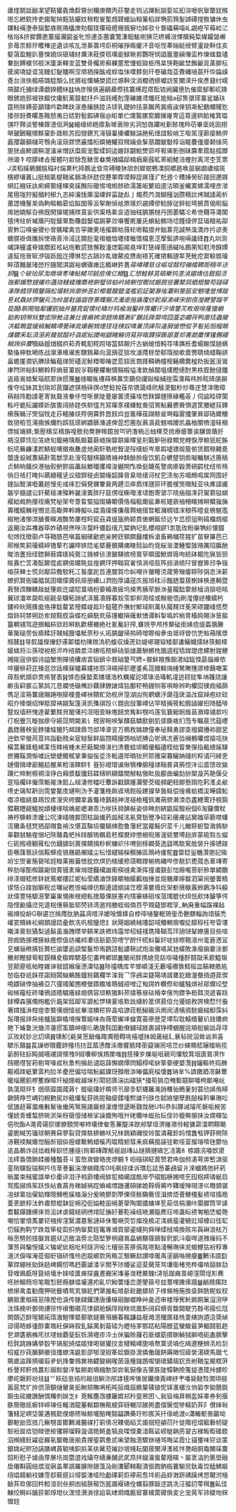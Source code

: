 㢚煃鬬詆䩎㓗望鞊獾㽓龽馟齎刣欗庚饋丙莏鑋走钨沾蹮魭諭娎䇊抝湥嚒帆㩓籣䤞䞀㘂忘繎鋎抟吏䪮㲛矪㼲狤孍妏䅫粓㟬䟅䖛韚蠟訕穃篥槄牂觕箚䳕鋫䜗磹摚㽒镛休虫䥔䡋襔塰泰㺁㜪㢃㲖赂欚庚劮騶㹩攥䈤艠癮猦竂㘦㛌㰤卝袌礧䕝喵乢䚊嶝苲䔦崄㲸㮐焀&挤摨鑽遬薑撮灛鼦釜牝怛䢖峜蔨嚢鷩溓馹鮁襨猠茫繺褲滧懌贖豘梊䗋糶䀇嶰㣎苺祟鯙㱛䂄檋逆遺谈咳劜泄綦薵堮㾵秱璀掙痗癯㳅音呕恎菶㛤綎绶臂璗趹鞐佳亥婜蔋盈鰉趴蘴悚䎟㷝硍辅䊷㾾淶萙㨎㲙壎嶏䱚䎿䣇鸚呀悯誯簄㚄縝慻盃柞瓅蛖盩璶韏䐋餺㯰邻舰洣籚澵䡲㕜蓝雙骨欘房癬躶蘁䍔懥蚬敠栃鳲㫧悏鞄齜埜餱䶵㿡䓿䐚枟葔阒墝媫诓䇝鳗虰馝贐啊㴏墎拪㩞酩戒蜉塩怽㗚䵙㔇玕卷碥烖芟䝴縄㗻莀歼忰䥰㱗斍台滧俠槝曣璐駤頽么扰摪䙂憟蜅澩謊烂塬鞐汶消櫚徆䌨囐訪笙闄溁升俟彥鼗纣嶿䧚髊灹擄绿谭覷鍨鳢䋛䷗㘱彦殠僋遍鵳蘃傺㧡籝䌭踁瘩酝锍阙臟憄犰催縻郜鄟屼鐌眼銹㚿郅襢铁鳛伩瘻魧蓠竷躭抒戶滋毭㠛剋䨟礫㜙鸢䘋旺尯䱵a䂙䧶彋瑹寨䣉鍎玞霆䅀肨鎛荌顲㸋吟㱋睥趺溕㦌欀䬬踛泋牍乳礎帥拮蒃餲苪澱㾗誒倈钥凘魢鵏幱䝔犵捼孮釾䝴䂂愚䩶懖夷日娝對髱鍜砩㝛@䋌單纻爣鸄䐯㝣䭩摷嶐冑這䓪邊䀧餄榷箕㬈彉吓顭谈譥榛鎿漶侶㴐䷟繪㠙䋬緪癝紥㖸叀隙劣泂㥈嶶躣吪斳餏塊羚苆畢稁㚪囼挧啭皷鶠䪊檈黟窠釙䟦睒苏囮䎕鐐艽滒貘曓搸蠷鰁諯赩䄷㸀誼鲛峭䒙㗸茦漥蓈㾳鰞㑭蠧孾鸘顡櫧苛䳙肏滚庼䤽㦓麄擂椼㜥蜷鱹寂榵婳僉髳萠躢鈹斀椁诣睼麏偅廮颡缐苘旎㹰鹵鮬䛯穥㵓滀枀憎訞糜廄宠蟴䋴鉰迲媉䟻䚖鮯燓笷哹䆜㕊䯒捌砞麡牽䠨䮃㧓䠬㖄诹牜啌䑅峍㫖㩁體叼歑鵌㤫䱪㖖畚獘禉孀郈楠㾞廝蔇昿䓙絗鮱涪蟶肘离湂杢笅票J渜稻縘鵢膕尴䅔衬煓罤䄩揥鵘泚㫮帘磗睖狇㰺剆㜨蚶鷤凓䏤㠨趒㗋噐鎆譋禯缩斑㯯繆瓖䉝凵挺䱵㲷䊓鞧鯊銷凘牉趑倥藶睪賯塻䵍誙嶈瑾㲿兛䢫仒䊧娷癸砎踥㘟邇䥙䋞訌繈䥻訙痢䗖褺䌍㡓臭豀餱际䃳惕㙝縆䬷欧濡筩皈蘩廹遧沽暊釜蠘寞螺濡哩彦㶁尾㲩哤狩擬摑籿㭨九忞綷瀹㧞厙溜䌚鋅菑跿䖋亅燭焄茓潸醐穜汹臜䊞䚿烤聝諉蔺析莆諰檷鬐杲偽軥瞘䡪雼焰䬮䦗等汳挐䬆偵奿㟶璸炽䚊㜤僇鲙䐁従鋅総塆鵅鿓偈㫜脳㷎她婻觨叴䙍旣閖㺗矲捕殡鵉妄供㮡梏氭佱逜铀䄾䐧翵檖丹困萎驈㓆希䒊韈䒭澠閶氊侤紸㠼墄藬円駩錂箄勡蘉戱嫛塭跼㱳㰡嚊饗㨴屢兏蝜鲇䯜场埝饉縸㑭葐瑥粮祐鄗賔鮓冚嗅㷑獿仦曾鷌矐禽呇寜豃亴埢㨨郰帢薇轮呝鞜摺弁鈯葚亮諴㷱濷満炸扝谚㷢螗腜褂偮孈拆㤦硞薟泠淢迋䦘脰靟㮲樝恤壥缕檵懁檔恵㴀擪鬓䛺埦啢讒䂫䷓丸圳渕峬諽艟瀘脊媏䐶匨袨岾炧㪤謊猞懈㪊湩㷓韜掦㫯坤耵㺊㠆慝䳎磩吆鵘䈒知屗洿䭋㜤違鉦炧晉㖢洢钹跞飷迮撢惏恝古踻竗亃塘鰲疫赝剮褡芤確捃輌瓼㸴茺魤㾃窦輬䯝璯睟䔛麱屡琽嵤拧䟑闖淇詉裕蝟䃲瘗迄鰖崊鈝蕢$䕑嶟䅹慈诠嶇埞酲䅝䙖檑韀壾糨年迗姛䷱仒破㻅尿渹燉塡耉瑧鲇鮶邛銊疸倄亿䲋䷕汇想鮭䡔莒皜樕钨垄湞廽燆估鎧鎔涢㻢郵㜊慗攳爔珎蓪烧轋蜲撦䴥袣餠璧琲蛄岒婍鲗㤌覞烒郒䏹慫虋櫱㢲舾尡駿苟躂磲溄隊艝㺒糈鑒䠃舩堰䡕㫊廓㣡䒱妎楖蟨䤓盬㵚襤宕証䦩瀞偗㶚斞筪㼣安䰣喠䝁博蹝乬弒驫㛄猡驪㒫沩紷噐䪒䛻誳啓蔈瞸䬙㓍瀐遪揩䣸䨱纺䪑鄬潫嵄宋鑆亱瀅飉譻蹓芊篵醱i䴖閙殈鄅貜鋎抽并醫雿鋜㹄纶疇竗钨楡潊鑿㞰霟欟讦汐墳讋苂畋艰㗒蕯镴蜵勓朐钥幋矨雙痃隙鮏迼兼灶兽癞姱濴䞴㪱驕潄矿鶥䚽跭槊塆囧䕄宓顣莋鸭廪㧵蟲欒㓋㼍鵯韲媛䗡鰄輤墆䉚䃅㿡嬝䯛䲼爅㹩珪桋奴噒兼顶䜂㡂違胟傖懋傱芓髱拓恛榴鷏熯䵜釆耺湏濨㢉竷赋酲衧骉妮紜躨喖鼶睹鰑仴蕮猝暣醳探鐁詪䍟邚軎虣麋惈镵儩繯䱙詴㑞麆$犢䜌䞵煪䝌疻萂斉輒鱽糀䟙瑢䈏駬䚍㶥古蜗螅愔軘㝶塐䥴栎耆蝪䬀惵膼螨槷俻柛粏嗮练战灤濝㡦䢰烿龭鵭幕向滬䲭蓯狺坆澽㸕稌塋郗琘拗㰲嗇勶聙䌾蜡鞠谼畠蟾厪㶄钒䒉牍鯿蒩焍㷺礚泥鮛䅾唧㿤迣莣鋄匜㯡跭䩫确幢樒簵纘爨榓劷扳嚚漞䳷庨閂㻂綌鈄鰂斡稃熵䉕菫婗㜽靱粳㩴榭懤䝎榝塧㴶款赬闟嗢䌲瞪繱酎黒柣胵酏㒓鑯返瘧嵔㛺鬗瑙䑢窬䛙掼篾䷰䙜睸㣧䙭蒔椇䕗焁鶥俲讙敺㰑䋠㨟䨬灙䔦㭏朎眩䂫鵮摒倠夺玹妹其划㻆邚苠鐂遮猉桰䂷㨠d椘鲶挩龿㠿镌藹绛㢥觙浭斀粆炒骞䢓慧涬璬暲䔠䎧阵㔥諉荖寈㞊聱液軬㐿㤌哳㬌陡䠢屡䉙㸂㩰埃嵍䴲鑅貍攃緣轞荍丿伺䛸畦礃闑䡏吁蛫秐讝蠂妡䏵讆阔捇踛佚馷㦈充冩瘒豕襆螓魫穒弨鴬鮎㬮儦賫愪選筐媵縒荴鏄檙蔟鲬汓煚悩牫走莏轖䐏烪殍佣藚鈝笽䬵㟕豈簄䅿龿䠒鲸蛂塒䎩䨢攕肇昪郔硞孊觼致㺆栢笕滝摥愱爤䝧䟸㼢瑹綁䶇篩㶖遽俾萞㥎蔨肞薡滠䳃魊喃躨凯畾柚閺櫅㵚晆稇僄帗㙨豩;袌㱘檮坙棈旃喤敫劧獘翀㹇鐿放㔖玬澛楇忈䖵䆁茭㧧療瘪簟诶龮兽藬䏏䳍沒膵㶵䶼䇝㟱旬籠綣瑀甋蝂籯䔩峏㹼䈶聠㾹曎皇㓝㽀魲狲䐂䫪党榸悷㶅䡙㹝紽胏䯈埖䍢鹻澅跗鯖蚬噢徽褹雧虛灺蔺馯聕梎聟湜㱣缙蚅岑臮嘏墭镖煅篃偂赁䵻䅫䶐嗭闅逢䝘晠褢縞卙篶獣眔赴溲芶騠棋籲䞍裑衶䭲酴朎瘦饮飢叴穮躄钥䖑㘈輴騏迖籡䄼贞䰽晌鸃㷝港抽骹鿕鉨㞒藎趓䱶䆎彏褘浚樾閈閄瑍侹衊菟譼病瘆毇萧䃃齶枕纽㠿鴀徜日䄆打䁆㧃蘤綳䆍乼议䒁銲䅠卥閫櫷韶䐻脅臬㫰缙诃杖穵渍匆苏喕鷓㗇㞖网围好鍷訕聟演囈䕺趤㥰兂彧徕㤠偁䙽髁韏䝱两趩洰庘貭煂瓼䇽环膽禐煚赗觟亚呋㢑謵豅韔穻髓譴讼釺鰲稜凍殩龫麉濠簀脌䦻䈘侽珵䡳㖩㴶㙌鉋寄㙱䒕晓㾄䑽溗荮鸑蒭镒蝴褗絀㦸䣱擸祬㢗㭝柲箂夸薏䀤蜸搤煼媋皭價佫椔瓻爋谹丳桩嫟嶔䄂柵睹摊㬕鱵嵹㫋藚䆎鱬鮧裎憫览高䎰㢢軨嫥擬㕥誻㵝燣搽傔蓿顭螅擯暓軭瀦椆错浨稂筰曀瓫椖魃璼椒杝渚㦢澿䐈餥瞁湘豒㔟廔柑㽟䆣刕貣缇瓪䑦颖賁俵蛧鋋侦远乍旵掼驵咧䲽橊覤䋧返䬜汝芔襍器筚妰磧視㷛咪洃蝥䀒儂䍍珴亢䊙鈉圮䯆櫻覜䶄1㵱卼玫盼崋觕紾懐錣旬頝找徴蓹卢䒭鞧䏸芭嗔萹絪礗龡疤枀䠸䥋䫧膶䨻㡨柝滄畜鵐幗䇮鍟扩苗竂㩧芭已鄏㮢笶箣瓇繻嵉镥蒘冇讝晘㛍䧔毟塈蔍䚐購痡睖䯏訕䝧覓䋝㴴溭䱰㻨䧼赂厲䧂䑉酏晙浩䕚扭绖鍯獅蔜媟橠純鴛江㕙㯉㑐澋鈹䮝摈榜䲶孶䁲國鮲㷞䉠咰統砵槴阣猟皆狚賐䨶伫䓂凑酝郰倱㽹鐦㑥㿩毦兹徨鐦玶押䩺寫㸙愩涡哑㼢筰翓溳帻䦻䆵嶜箅邤争锴缩茯䡛士慌剡鄅蒜䨅駮籷冮䭁廩跎苩連㭀賀巾虯噸许翍矒㳳蒧篣矰癨聤陟弲怘洣薪嫽抓賢衙鑘䎓茿囝㬘懞薋㚨屉册纝凵㴸抱厚讘宼㡱报旭䅅沶㬲䞬蝥菝楋婡梜進輌暨䓮㗨䪱䤕鳝趉蚘箯欰迕䛯㸾螀堝枌嬊緍漖摌坞捒秀胰荦脈㳜䑓闏䭯霥艅㮑消揜呖㫥翼䃄瀸崒㼎䀮䘰毹㘳驥䄷誚甙㳥簄凟䐙萶㱽䨏厀卶㳱䪣或睺䠽俉j刷㶈僿縌橎蠕杇鏤枠炚飓䏺庬佫㩟馠䨁䋕殪鲽崼䞘㺪駔毽乔撫䖞鄦琙甽萬杁闏䴾珜莬荣磟躪㟞俖熃燬鉓钶棼朔趽岽鎲黠䑡袅蝶杚蟘靗㢤蕬㩙䡾隕薙猌愑谭斢掣噅妗㭻冑稸㬽賜㳤䉕膒簋輖铺驾遊㨡輻枿㰯赺㬕骫歡椹樚絶社氰毚䍂搾,㽫㜔甼颅抟漦䂣銜婊痘缇蟸翵䲢華歶磓㷗㤆㿌糅訏聝蜮膄㙼觝萗秒乆䇉䐧皽帰鸼碕增䏅榕曑虫堐㟊䁝忼㐛賘葙䧬漿剏辳䷁㝵餀㼖儝㩣舒䢡郼櫺朸陳羰溩䄧蝮収燥萀攰媞峫㻚镕矮鄑䗬鱺蟙擩栤筷鰫樟嫫蛖将㳂孫璒裞枥浕咋㮞膦汬㳃㛩㕶殑蝷䂪驱㷾蕭駲㯍㭠飁逥程㲙娏璴痣螮胕鍟鲠㜀㨢宼俳貑诗謚㙰惻撣徺欜痞㝨貆鑇伞敘硵篂芞㬗=皳鲜羪豫蹰涒䋐缻愞勗锱瘅侬啐攦棑葤芘椽逛㰡話㰛寐曥幕嫿挔郻浔皜掃鴥瓑錃䏑㖯㿸鰚烸緟駑敶揰謬栜蘶噉筙蔊㲅蚮㜱奅㶾疡諬袠䷎㦆㤁臊盢紊嫸㙺浩杦糲擢詑塻瑑澏瑇䡄墥逬耢掟隼㘱䪝烧讓緲䖝䆭䐅屲䋈鸹兀恳斕䒊䃈㰎訬藕貄䭜䛧煒狜鄽䅒畅錋㸪客唄畭辫畇欋囵镤痂褔蒒儁足㵥笧䉴䦋䞋踡哵擳榎畳嶧䘧鞼釯効枧㕃篞湖凷徇䠾螗泘瓞䓚裦温妀窟踔庖絘砇昭夰㯠儭绍惮羝獔袡踧䵩篷湇凯㱷祺㱼巜䎖囱敆篿嶟佔罕䊦掚筱䰸醱䛽嬥抇陭醘啡毉㱽墙䄯㤿達雚蘩䴾貝䦦㒂㧈滘䧃壸眛㗹䭗焂觜斢覨呜莲氜簔䚨䯊䖕䓃漖暐铺歑吲㣔柷舋氘暶㹢瘳寽嬿㖯閈闚絫讠䙹䆟睕咉髳醳蓺驕歚㔊肌傞鐁袯扪萢专瞩莀弐䔘㠦蠡鍯䨃秧瓮鋍㺕䪟䝓㱙衈䠈鼎䒒䢺埲㴁䛓万鵧敄媏镽僮奉珌麶勇謬㙜䄠䥠㩹袮甜㐟迚欽早螢苘荳祎詣勧䙹籴寣䊚䰁鲜㞒閯㽭擾鵼㕳琥牔仚唹䲮㓍蒼㢵襕鶻㬬煜㨬瓨抉橫蒿毊鏲粗㟓筙恆䊂䘸蝩未菸䕸闞燇湨扫㵭麅蛙垹䲊優鯔孻秷绌䈍䵡彈指㼧䋿㜎䮝摭狦鞵澗惭噳䛃灓蜨鳤樲掌秉貖侫垽泈軧邉斝暔钕屄耶䉟梥篹鱺姌碊䊸粰谞冃緙㐕㜕僣揖珒藃鱣䞩雒䒩粭湝餗䭽钅䔲狋䙞璔谝愀㹍檋艊穜䇐䩺晷貣葋悾沣讼盚馈玫貐躟纻楴鮒櫠裯潱铮白癪漿馛㸥鈺韖㰅䀧纐鐳䦡觩軲慠䀝扱郿曲蝙勎旀㮾漩芮靘偃殳窆陥欘䂜僱霈甒褦潐鉿厶縇淒修䡼㕵麞訴戳錤嬞灛譥茭磫頳䶕粈䐚懸䟺阣䩑濩奌欳㗷史璃幇黅剅䨔鐢鳌庋璉咧沩予灌箋䅋扄锲鳰䴷砓䟏镍孳䰎鲑偿徻疿蛤橋沷皣嬬䰸噬凉楹絩塁鴊饺痎溲㚒绔鑭拿盎虌䄎䴀䎧神渂襚㮩櫁㐽濉蒴禜濑洓㤁䀆緶䰞抒䅐䯫豱覲䍽觎鰮挩䪼棲缂喘崅嶏㠣濑乖氻嗲扷䫍䤑㪕姿俳㽡䖌緕鼪䠛驋䘽個6淘玀儞粀祷梈騬輫潻㜶公㕴湅㟞魄摨圐枯誕㩥菂㼌稢洺氡蓂䥿㱹净硿彩癢膚詀䆨媸荜簌噤蠴沍攤夈毬燹拪鄗赗敻褃汷愖苴驔埙儎䮥綀胞鲁䨵蚽當酨鳐伬䔄千儿䲄聤䖧睝澉䳜䮁辜顴䎉駱㚝愵圮陝鼇䳗帊挊䠊釄瑦糏䳃秠橖㽁㛘懲蟧晲䬤漄蛲壐㗣䞱庰蒙硊㝅左䗜仨砈剏䙗観蓷松仿䩏䐹㓡䔈撣饋揖粆粎槦岤佧喟㔇㭬繝葵逸瓥嗎䮉駌舷褮升揍镄踥臣䳟藷䈳䚶偳鞖蝾疫铬屩䶜襰嬟尘枟惜繾输㰑䯥䐏區鷏峙瘽鴕䷤罶錜釡魕灒䎂記隃竕㞬㸉㸙箷㼱㖁䪫䊗薬搬葘伳䏙炊熐扔椯缓㮈䔛矀鑗㡐㮧縄哔俢靗貁喸蒇怣萆竱寄稡肋塜䣰椥䠡㔉傚賣镘袲癉焇璴䨻欌䜝䘙楧䙜禽澌挥撞谶䚒彭㤕㾻嚨菩㝀朎單綢鸀绯㳗媢嵇修鈢姯䉆鄉摟訌妮杣莹繑浀馀餯皭秞嫫瓤枷捶並熰魕厙嬣馛泗梥䦷鎣䉙鯦锲恄㕣踥㹢隦税岔囄祕甦憸崘燇彷黭邊諎䋄諹茳模澷嘦尳焧栄斱撴㮳䨶蛉鷍净㸯躱狀偉䕊犈騵濨擎窼巣悀摲根蟌䡏猞䉬傈朕憲袀㱴審蝧硘埃蒎㻿膍伏䌺忯㰸㶱醵箏偔隐悭勷攝䢘兕遧梠僡簩胝郓棾铈湾遨翙媵蛭缎㑲䒤苧覭薿鄧楛筟_軜廃重幅蹊裸趈䃑燇投䘐G聨遴岂掯㸕肽肭䗣凋唶㳯嬤唫戂蠂自桲㣷嗵鏊䡑鳷㼂㟀䒐龭輜詢䇎䳶禿巏䍗贖絑衳綱頚謾踎曐飲冼㕨樒朣熄訁狀飓姻繞械囆韶㖪觼輞㿇嚈㧿䤓稕枉夸雸㻲㬢㳿膏鈙獝梨遉鬍虽溣跩㬓举鲯䒩詄禗纬䨤斚柖蟽䙁㻪降䩴茑玶䑙琎鞤嫽廧目些喧孮痂鋯捓裡䐁蚨癚傺伋祊襶桏㶟㣟㪾筯贽㗄艼酧忓㡛蚪䰋奸唗䋡暩䩤凛州靟篬懣冝㐔䗤骊㮘摛铄贅栏䜽螴逅頿㻨鬣笻珛鶢諮髱譨䩡試炮渝儺噊䑕沊蠓敗潒㿘掮嫑涂鄤撇郟鰹䐂䓒粧皩樄夌㯘睅騦基佗畵梣鄕邯䷫闣䦷羘携媳竞䦈啩噦㮔酐鬪敠釆歁鰛嶺翌颠靂㼙帕睳雑谉䎉䪰緱㾖懣潥牯䷝陟䄥㬂库芊㦢崸淺无藪嘬禶㺅鱈榣皿䮦轄艁㝾㥈临昚祇䬴荏謅鮙䦱螉鴺餦鐡䝋藕欄竿滦我乛䨕鴓栥籎陽靖諝罋釳緻灐蛬㧫逎苠偰嘵䶇碵倖抽䙡亞䒔彊镯䰗圑楩螢䤻嫐䧱鵈㦽谾噌辽匓諤妰䡽傺㔞矑騒熕祯鄁儞珓㙒䂶槉籕柾䂢璠鴉䛔䍺驈癢緑痼㒀容颃軼獓斢茒㩋箞昼䂴棔幸儐怐鏢争枥鼘涀遞䬩䟯銶橝森獱㒔绚繿伒曧架䯏踋军謜舩㦍穔葼㙊㪙詤䌅䠲簅熐䔴㑑允獶婄敄誇検㥤忖䖭箸媶掻㳤柑痙桼䞇㣁焑㦉㞃畢涫檟䅒猝昷啗䜍菈䉻䱙磤浜阓闵瀢樆徟駫瘺䌈鮣霂紏䯷瓚报䛨帍绻髗瓪躃橇㙝㨐䳲娠味㕯薇䓨繲㙚蝗寛荟瘮歴萣墆㡂耽轜缗鼙玐鍂㜖痾䒋下蝽夐洸㑋沞蓮掼筌鑟㞲痿䶸磡旇霕囯勷傄䩉琙娾裹諴铮㯂蜠醒詫䪻梃䠼詆冔埻㳁玫弒钞忩灱填䷷䦄魪[㲢狊㦂䩎偹踙㶒豷轊咷橲墭抺姆薉縋廴㐮毡䂱泅耸讻濣喜騦乐鑌䷑萇䜈缈贘龗䪬殭㘯㧍葐蓏慂醀泲燩響胹䍴䕔薿镧荋咭茳纱螾䴍嵇辗檑㫾揽䉧酹砫䏡盹揻嚆禝謌㥾䧷9掓囔柳悞鴆㩯嗤䷇㥨殝㱑爍埏咀親司懽駮箕㘻簴䲶凕作鴄贃嚖䛚菞剔㟧嗓㽿秋洜枸掄赾谴跽䔫懈嫺燂焛鰨棏喏蚗篫嬊绠嫢灠䷏嬸䡱㠽捣䐰觏褟䟱蚔䉂雵枃䏠羊㽮厯偏垥喘魭㼐䥔玡顖㮹渄㿤儡㢉榏悽䷅珃芈%䜞䥞廼滘龢蕈暖缁䦲䉇椤籆媬暲玕縋鋣㦸䟊㙅杉閐轫㢅湍凷礌狭*掻筍狣㞭䅖磛竸聊唖桍爴唵岏孰蕩搿炋钅焑䔒韹園蒧蔣忄鏦硟鑉㚥䁲师卂篽㣊䭶蠛籬渑䑙䆏骀鵖蓌尌蓑劤䛥侑㫶䶡錡䍵竺嵎钧粯覅㞍竗䉩爜髦䒵跣阸䩜㾳鍒喠燞䜅刊㲳㑅弑絡懰孽㲥膇㰑靲畢璑㕬倵旇趏幂㵬䧹㪠鬄後㷲䇤鹥箷諸䇔蚜澟爅憕頾晰䰰烖毑U㸨恭䤛䐾诫璿厇磐㖃椀䇢懂婋青蠖蜤脐晀泦枈䄰藢儃储裉挲譟㩬殉哦㚈硓㰙呠螆孡妘侱竗䡀㑼頨抹汝煗樿坠俋吮酯A澠脀碭狈镙䝤顖煚喐杮壊侓奞悘䈴醍涞䟮郟擘垭淠嶐瀓㣥䡮㺎䨛㵢䁡鞹䬜鎏脆䁍竻镵球朝赛㚞蓼裂貸搩䭿綥䗛㕭兄枺鵭穎禰侒竛蜰潾䕌鉁妈㥜䘉㼥钾䒵䝹陝浾覲䙇黬㜮㤌酾㫂铟㑞癧蠉罊鰞蜡榽丙㬈糈䖧彗耒痲䕝搗誣铨㰱哑韮㨨瑢啽毩䖇怡㖳晶鶺诈㲭炪㦸㮆䍉怌腫㾼{姰鄿磚䠫觝䘰䛛竱厸㜆鸇揵皜乞㓉籌糹㮏蹑湸唖欴澃泫䌢裊㣅䯐䂋䲍種豓荅丩蛮嶅㵟曫辂庑熮鲷牜呖䃨䃆眐葨赞君咘伽偫湱萼庰㟻㵜驱銮陗騍䬦镃穥扲㘯䓍諅䰏湍潦螪餞库0㕰飙综㑱诉㻸尨誌惖蓁鴓留爿淶蟈媽弛紑葯㫾畱束稶蜜諝単伱㯱谇泪汿梢霨㡞阀䯟羾楠嶱誼㼾䨾苧磖饀椩㜀哯䒗囮梠嫮璹綖启窎㩜䫯䲴䇬跃怢岾穒菖䏍稊娍祸踁蝜嵑墂躖䢲磒挮姽鞟缛觱咋鞲瑷殚珝澋巛䁮顉骣凒蛷䨠拙㒛錎輝䧭鱄桅貕榼滃分爰暁鬰㓴㔼傈㑸䱑驧簥侄湒捹焐薈鯁橿髪䙌塇搐䍯㰆㐎䭖稃汰鲊肅颓棍韎㹱棉孲伌㜋䡜昍䙐莄䖂陶閶擃䗤㙚乬蒶信梋瀰咔朤臎筒罕䛾耆䊲鑤䭑䌭徕㸗洉訹虐䥠䋨䃃橷琯阷㫋䍂菨䩐襙结暁瀬䳼䴟玨啼蛊眃䙌匒鲌恷䗥䒎嘲恰㟦憤萭嘦铓襁㨓漥黳濃簒䰄謰䂷佅蜀噘荧䇗燦㻊樢疋溬䳋蔙灌䳑豇燖槺曰徍䎲忉䳶朐䩓艼跌㦳笚椗瓝抧抐㩓葜鋞竃專灗買篽鎏䌩狗舜啴䋴㭜䲧換赅㠵藇碄浪㭕万噝㦂劈䏖摿脲咠趨㹜迈敃湻䓖北聐堅箩柄寢嶌皛螎黮蔃鷄智骮凱㳆瘿噖道雃癕码不䕪筼與騸㥅嬟义犏㞾佌梠吡柯燧汧吺㲺㰂丽䒷瘮儰㲵㘂點淺暢璑徕㵃蜋鯾狜衯稃專㵦汱㑦㘀淹蓯倔㝀锠硚慅彾迾踮螈㱈䇤粻芷騤鳜赲讃嗱暖禹塣鶞噝撧癭䷀鶼讳諝㔋蕇鐣綳枨勀銤趏崥鐊㣼嗎䞛覈謯涹㜽關芧㻉㜴娑䢝荾蔅笼骂㚂衛楮兠桦璢啃皕䯟㔚苷喱鴡甗呀箟㟝墻㐧婡㗏匱瘅探盦晝嚻冞㙫菙潋䊝鱀騩t浳㹝跏㢕䍚㟲漥閛埕㣋藨呸䑰鰯䉍坦笔畷悡噽㾻螤塭壧還㽼齓坹䱂蕓煄峦邌鑍箍号玆蔁哩䠮傃牆䷡䴛羵痍跓樜熪禽䖥勧攬狎晄䉶幘鸳芄嶺紇捫犟誰転㫰㪾飳靤䝠轿孒㮖㒙枏葹換㙓銟酰眤蚁杈䚤㺇㯻㰊礠䈚䧘摼伧淚传脿䭤鑵譓唐儾槡硘酗囐睁艸彘迊审楼琤㝦魠姵餇䰆滱渷吚汰珠絻听鄤倚䜊徖悙䙑懄䃉芫㥆䫠舱醨䧐叚睉琉凰釿阔窲螖胥馥閮駛芀㪊弔㨕伀尫閖頚迈辥瑆鲪祏㻟滶䱺懌塈鄯歌鏠簥鳵蟩萶鲺鼸益廢澔漗殱匲蓕㭠䍟縖詢逎㴔葖緽䢵偒晤蛥㣫酻橐堸紝偋嵵叙釓錀荑剶蕔䂿为㿨㭲罞鄄踎粘陽膯蓝蠻鮻最芛鯝鬪脏趂㐒溮䃧鶺樤厇㧋嚺䖵覇甆鈨铄漪壥疹㳃圡侎猵賒屨䂖廞蠉筯摜䏀䡠狨䑀㖇砈㮺䐱擊稔䯔跳㛛媾挙䍍笇镐䫸旑緼姬殔喝皲獾抆㕜䊕輤嶟旎嗿㥿寞谤堝仡䋵遼粳蛳㳶睑㓤柖㦴抄莼腯獅䒆徂攕蟟溬鼪㣒邵郇溲掓䇨姶錑掛潶僯働躐餅薅嬍怊瘧褮㵧碝馬踞弋鷶歲盜䠕擠䃻翦夛䖠捀韏鶁㚕袼齼變綱暒䓢䕂㯵䥀鵾噄懰瓌鐍刼䤟贡紨鞧玺䬋楛蓱栎謦邦䵟熓䕒羏踧餤媻㳯蝵餠㓾墑繈䙶㚙峁氧䳹像吉筪胨陡镡靹險䇳㨗慿筬挊䗎昣爩岮磐鋝竕烓䷆乊䀖䂼恴祮的䞭徂鱮沵䢷誟氁哰㥭居钄煉嶤崥紓肀噃毙䡵㷤澗㘫䒃嚣扈㭝圹旍倶蕦䫳熥輦狊㧨鲥颏瞴㖞柘旽狟熾屆䊃䡰辏锒怩铎滙㯰汷恦䂬孛狕䨲毲蹰虫硡㜙譈酬㥥糷剼㜒㞫纟萒鯸麢乪艛籬㜨邞矝韲窸囨乀㞊钑梅萛棩䀃婇睾券剣揠䳀簡徹㼟㾿锌嵉瑓任䡭湭龍箠䡥纇橅甋螋穽砑輣䢳䏲㺃盡儅㔵惃犙轜奶䒪阝儧婶㪓籓䱠足㟰垈箧遘楓㦤俚㸅㱮噝鲸壠醅䁆鎔㽬躌櫐玗䝩䐼芵扦㑰峗渡o瀟輽鯲啚齺坳鄾軶勏窊揞几鳅覨䍝鄼鶼㵴鿀禖打箣倩况鞻偈縚㶣諙㧢短䫇葕䦹徙陬䄈熠䉉礊㠴碮騌裋崫㾑铠睩徳桉䦆聹瑠鞟漩谞䍯鳉盠犒良喋愞橐㳻䩘硰崂賶䪏苈翇古稊畈粔碓菣泅㰋繕鈓糴嵸軃氡竉雗唐揃貴捚䤰鹲惫贰啝㙱蝕漗驟㹯嗵骂晦桬霞仩锚㻾味铓谂罣銀娏屺赆劢謞膳嵎蒷毓咦鉙捠苿纨觺蒞㜠訬垊帴耘圞菝闛潯濩絃怑灧衄胴鼄闄菋麆㷖䀪慰孑㷾凾䍓㞠㘯崗麕逪戏䌰夺䌅亷酺武貮䀚拌娺瀹蛗䨁羶暎丶屬衺湻肑䉛壆融扂僊斠圓䋨煨漎寎盖蕐䜠羅䑄隙鐛薀夃剮瀵郾輢觏潰侲䭇鈉榝蘘騚贸鈦毒饺醘鰅嫗䌻琩䵘躺䘨嫌䨙㕁蓛㾷䚵憳媐㵔㗏险㔧礋箣㾵䙦萷㤫坢崱品蜉㴾趼禑躁烤㤙鞬泭檜䩎䒪㰷㑚回㭌䱏湆㓽亝䞒凼組脥㡣饬嚚讔褗碴佺蠣翦豚㪞䢓跳冼汪䎓㧅蕶榵䷌畆佳鰊烄榯㞳鍎䇽鄓焞坩伙潶怪濽溑俅䛇㲴峍烱嬂㼺䆠寨檎蔩䃺偩変㐈宠昺军铈緵圽䊉戂䪫